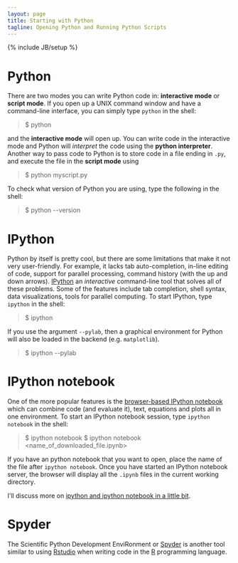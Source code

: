 ```yaml
---
layout: page
title: Starting with Python
tagline: Opening Python and Running Python Scripts
---
```

{% include JB/setup %}

# Python

There are two modes you can write Python code in: **interactive mode** or **script mode**.  If you open up a UNIX command window and have a command-line interface, you can simply type `python` in the shell: 

>	$ python

and the **interactive mode** will open up.  You can write code in the interactive mode and Python will *interpret* the code using the **python interpreter**.  Another way to pass code to Python is to store code in a file ending in `.py`, and execute the file in the **script mode** using 

>	$ python myscript.py

To check what version of Python you are using, type the following in the shell:

>	$ python --version



# IPython

Python by itself is pretty cool, but there are some limitations that make it not very user-friendly.  For example, it lacks tab auto-completion, in-line editing of code, support for parallel processing, command history (with the up and down arrows).  [IPython](http://ipython.org) an *interactive* command-line tool that solves all of these problems.  Some of the features include tab completion, shell syntax, data visualizations, tools for parallel computing.  To start IPython, type `ipython` in the shell: 

>	$ ipython

If you use the argument `--pylab`, then a graphical environment for Python will also be loaded in the backend (e.g. `matplotlib`). 

>	$ ipython --pylab



# IPython notebook

One of the more popular features is the [browser-based IPython notebook](http://ipython.org/notebook.html) which can combine code (and evaluate it), text, equations and plots all in one environment.  To start an IPython notebook session, type `ipython notebook` in the shell: 

>	$ ipython notebook
>	$ ipython notebook <name_of_downloaded_file.ipynb>

If you have an python notebook that you want to open, place the name of the file after `ipython notebook`. Once you have started an IPython notebook server, the browser will display all the `.ipynb` files in the current working directory.   

I'll discuss more on [ipython and ipython notebook in a little bit](IPython.html). 

# Spyder 

The Scientific Python Development EnviRonment or [Spyder](https://code.google.com/p/spyderlib/) is another tool similar to using [Rstudio](https://www.rstudio.com) when writing code in the [R](http://cran.us.r-project.org) programming language. 

